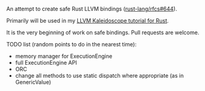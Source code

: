 An attempt to create safe Rust LLVM bindings ([rust-lang/rfcs#644](https://github.com/rust-lang/rfcs/issues/644)).

Primarily will be used in my [LLVM Kaleidoscope tutorial for Rust](https://github.com/jauhien/iron-kaleidoscope).

It is the very beginning of work on safe bindings. Pull requests are welcome.

TODO list (random points to do in the nearest time):

* memory manager for ExecutionEngine
* full ExecutionEngine API
* ORC
* change all methods to use static dispatch where appropriate (as in GenericValue)
